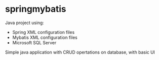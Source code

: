 # springmybatis

Java project using:
- Spring XML configuration files
- Mybatis XML configuration files
- Microsoft SQL Server

Simple java application with CRUD opertations on database, with basic UI

